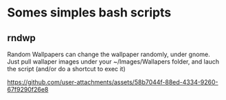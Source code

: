 # Somes simples bash scripts

## rndwp
Random Wallpapers can change the wallpaper randomly, under gnome. Just pull wallaper images under your ~/Images/Wallapers folder, and lauch the script (and/or do a shortcut to exec it)

https://github.com/user-attachments/assets/58b7044f-88ed-4334-9260-67f9290f26e8
